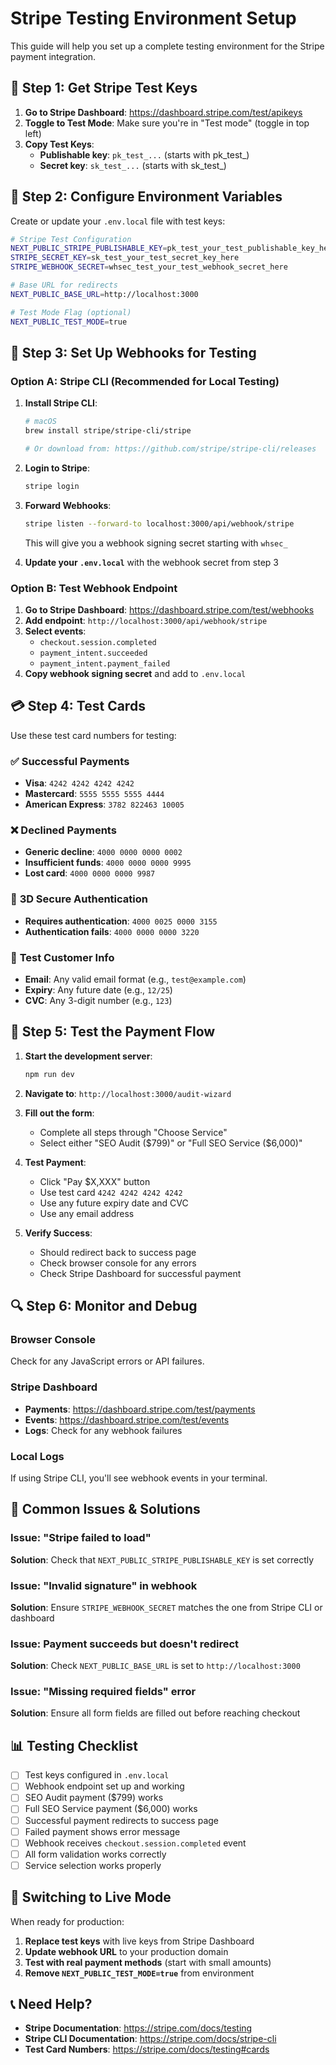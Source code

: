 # Stripe Testing Environment Setup

This guide will help you set up a complete testing environment for the Stripe payment integration.

## 🔑 **Step 1: Get Stripe Test Keys**

1. **Go to Stripe Dashboard**: https://dashboard.stripe.com/test/apikeys
2. **Toggle to Test Mode**: Make sure you're in "Test mode" (toggle in top left)
3. **Copy Test Keys**:
   - **Publishable key**: `pk_test_...` (starts with pk_test_)
   - **Secret key**: `sk_test_...` (starts with sk_test_)

## 📝 **Step 2: Configure Environment Variables**

Create or update your `.env.local` file with test keys:

```bash
# Stripe Test Configuration
NEXT_PUBLIC_STRIPE_PUBLISHABLE_KEY=pk_test_your_test_publishable_key_here
STRIPE_SECRET_KEY=sk_test_your_test_secret_key_here
STRIPE_WEBHOOK_SECRET=whsec_test_your_test_webhook_secret_here

# Base URL for redirects
NEXT_PUBLIC_BASE_URL=http://localhost:3000

# Test Mode Flag (optional)
NEXT_PUBLIC_TEST_MODE=true
```

## 🔗 **Step 3: Set Up Webhooks for Testing**

### Option A: Stripe CLI (Recommended for Local Testing)

1. **Install Stripe CLI**:
   ```bash
   # macOS
   brew install stripe/stripe-cli/stripe
   
   # Or download from: https://github.com/stripe/stripe-cli/releases
   ```

2. **Login to Stripe**:
   ```bash
   stripe login
   ```

3. **Forward Webhooks**:
   ```bash
   stripe listen --forward-to localhost:3000/api/webhook/stripe
   ```
   
   This will give you a webhook signing secret starting with `whsec_`

4. **Update your `.env.local`** with the webhook secret from step 3

### Option B: Test Webhook Endpoint

1. **Go to Stripe Dashboard**: https://dashboard.stripe.com/test/webhooks
2. **Add endpoint**: `http://localhost:3000/api/webhook/stripe`
3. **Select events**:
   - `checkout.session.completed`
   - `payment_intent.succeeded`
   - `payment_intent.payment_failed`
4. **Copy webhook signing secret** and add to `.env.local`

## 💳 **Step 4: Test Cards**

Use these test card numbers for testing:

### ✅ **Successful Payments**
- **Visa**: `4242 4242 4242 4242`
- **Mastercard**: `5555 5555 5555 4444`
- **American Express**: `3782 822463 10005`

### ❌ **Declined Payments**
- **Generic decline**: `4000 0000 0000 0002`
- **Insufficient funds**: `4000 0000 0000 9995`
- **Lost card**: `4000 0000 0000 9987`

### 🔐 **3D Secure Authentication**
- **Requires authentication**: `4000 0025 0000 3155`
- **Authentication fails**: `4000 0000 0000 3220`

### 📧 **Test Customer Info**
- **Email**: Any valid email format (e.g., `test@example.com`)
- **Expiry**: Any future date (e.g., `12/25`)
- **CVC**: Any 3-digit number (e.g., `123`)

## 🧪 **Step 5: Test the Payment Flow**

1. **Start the development server**:
   ```bash
   npm run dev
   ```

2. **Navigate to**: `http://localhost:3000/audit-wizard`

3. **Fill out the form**:
   - Complete all steps through "Choose Service"
   - Select either "SEO Audit ($799)" or "Full SEO Service ($6,000)"

4. **Test Payment**:
   - Click "Pay $X,XXX" button
   - Use test card `4242 4242 4242 4242`
   - Use any future expiry date and CVC
   - Use any email address

5. **Verify Success**:
   - Should redirect back to success page
   - Check browser console for any errors
   - Check Stripe Dashboard for successful payment

## 🔍 **Step 6: Monitor and Debug**

### Browser Console
Check for any JavaScript errors or API failures.

### Stripe Dashboard
- **Payments**: https://dashboard.stripe.com/test/payments
- **Events**: https://dashboard.stripe.com/test/events
- **Logs**: Check for any webhook failures

### Local Logs
If using Stripe CLI, you'll see webhook events in your terminal.

## 🚨 **Common Issues & Solutions**

### Issue: "Stripe failed to load"
**Solution**: Check that `NEXT_PUBLIC_STRIPE_PUBLISHABLE_KEY` is set correctly

### Issue: "Invalid signature" in webhook
**Solution**: Ensure `STRIPE_WEBHOOK_SECRET` matches the one from Stripe CLI or dashboard

### Issue: Payment succeeds but doesn't redirect
**Solution**: Check `NEXT_PUBLIC_BASE_URL` is set to `http://localhost:3000`

### Issue: "Missing required fields" error
**Solution**: Ensure all form fields are filled out before reaching checkout

## 📊 **Testing Checklist**

- [ ] Test keys configured in `.env.local`
- [ ] Webhook endpoint set up and working
- [ ] SEO Audit payment ($799) works
- [ ] Full SEO Service payment ($6,000) works
- [ ] Successful payment redirects to success page
- [ ] Failed payment shows error message
- [ ] Webhook receives `checkout.session.completed` event
- [ ] All form validation works correctly
- [ ] Service selection works properly

## 🔄 **Switching to Live Mode**

When ready for production:

1. **Replace test keys** with live keys from Stripe Dashboard
2. **Update webhook URL** to your production domain
3. **Test with real payment methods** (start with small amounts)
4. **Remove `NEXT_PUBLIC_TEST_MODE=true`** from environment

## 📞 **Need Help?**

- **Stripe Documentation**: https://stripe.com/docs/testing
- **Stripe CLI Documentation**: https://stripe.com/docs/stripe-cli
- **Test Card Numbers**: https://stripe.com/docs/testing#cards

